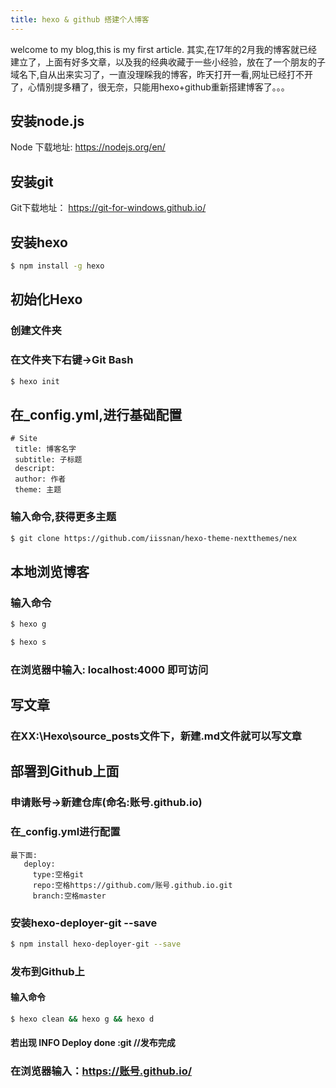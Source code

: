 ```yaml
---
title: hexo & github 搭建个人博客
---
```

welcome to my blog,this is my first article.  其实,在17年的2月我的博客就已经建立了，上面有好多文章，以及我的经典收藏于一些小经验，放在了一个朋友的子域名下,自从出来实习了，一直没理睬我的博客，昨天打开一看,网址已经打不开了，心情别提多糟了，很无奈，只能用hexo+github重新搭建博客了。。。
## 安装node.js
Node 下载地址: https://nodejs.org/en/
## 安装git
Git下载地址： https://git-for-windows.github.io/
## 安装hexo
``` bash
$ npm install -g hexo
```
## 初始化Hexo
### 创建文件夹
### 在文件夹下右键->Git Bash
``` bash
$ hexo init
```
## 在_config.yml,进行基础配置
    # Site
     title: 博客名字
	 subtitle: 子标题
	 descript: 
	 author: 作者
	 theme: 主题
### 输入命令,获得更多主题
``` bash
$ git clone https://github.com/iissnan/hexo-theme-nextthemes/nex
```
## 本地浏览博客
### 输入命令
``` bash
$ hexo g
```
``` bash
$ hexo s
```
### 在浏览器中输入: localhost:4000 即可访问
## 写文章
### 在XX:\Hexo\source\_posts文件下，新建.md文件就可以写文章
## 部署到Github上面
### 申请账号->新建仓库(命名:账号.github.io)
### 在_config.yml进行配置
    最下面:
	   deploy:
	     type:空格git
		 repo:空格https://github.com/账号.github.io.git
		 branch:空格master
### 安装hexo-deployer-git --save
``` bash
$ npm install hexo-deployer-git --save
```
### 发布到Github上
#### 输入命令
``` bash
$ hexo clean && hexo g && hexo d
```
#### 若出现 INFO Deploy done :git //发布完成
### 在浏览器输入：https://账号.github.io/
     